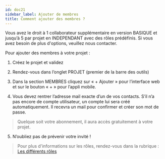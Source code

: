 ```yaml
---
id: doc21
sidebar_label: Ajouter de membres
title: Comment ajouter des membres ?
---
```


Vous avez le droit à 1 collaborateur supplémentaire en version BASIQUE et jusqu’à 5 par projet en INDEPENDANT avec des rôles prédéfinis. Si vous avez besoin de plus d'options, veuillez nous contacter.

Pour ajouter des membres à votre projet&nbsp;:

1. Créez le projet et validez

2. Rendez-vous dans l’onglet PROJET (premier de la barre des outils)

3. Dans la section MEMBRES cliquez sur «&nbsp;+ Ajouter&nbsp;» pour l’interface web et sur le bouton «&nbsp;+&nbsp;» pour l’appli mobile.

4. Vous devez rentrer l’adresse mail exacte d’un de vos contacts. S’il n’a pas encore de compte utilisateur, un compte lui sera créé automatiquement. Il recevra un mail pour confirmer et créer son mot de passe.

> Quelque soit votre abonnement, il aura accès gratuitement à votre projet.

5. N’oubliez pas de prévenir votre invité !

> Pour plus d'informations sur les rôles, rendez-vous dans la rubrique&nbsp;: [Les différents rôles](doc22.md)